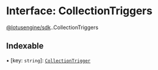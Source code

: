 # Interface: CollectionTriggers

[@lotusengine/sdk](../wiki/@lotusengine.sdk).[<internal>](../wiki/@lotusengine.sdk.%3Cinternal%3E).CollectionTriggers

## Indexable

▪ [key: `string`]: [`CollectionTrigger`](../wiki/@lotusengine.sdk.%3Cinternal%3E.CollectionTrigger)
